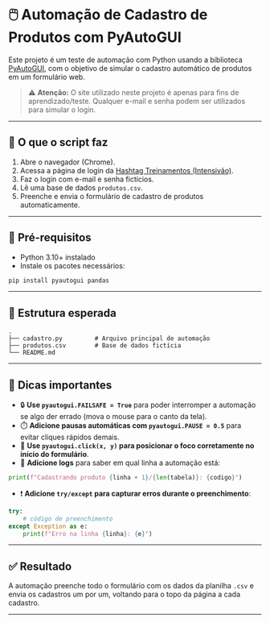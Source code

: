 # 🖱️ Automação de Cadastro de Produtos com PyAutoGUI

Este projeto é um teste de automação com Python usando a biblioteca [PyAutoGUI](https://pyautogui.readthedocs.io/en/latest/), com o objetivo de simular o cadastro automático de produtos em um formulário web.

> ⚠️ **Atenção:** O site utilizado neste projeto é apenas para fins de aprendizado/teste. Qualquer e-mail e senha podem ser utilizados para simular o login.

---

## 📌 O que o script faz

1. Abre o navegador (Chrome).
2. Acessa a página de login da [Hashtag Treinamentos (Intensivão)](https://dlp.hashtagtreinamentos.com/python/intensivao/login).
3. Faz o login com e-mail e senha fictícios.
4. Lê uma base de dados `produtos.csv`.
5. Preenche e envia o formulário de cadastro de produtos automaticamente.

---

## 🧪 Pré-requisitos

- Python 3.10+ instalado
- Instale os pacotes necessários:

```bash
pip install pyautogui pandas
```

---

## 📁 Estrutura esperada

```
.
├── cadastro.py         # Arquivo principal de automação
├── produtos.csv        # Base de dados fictícia
└── README.md
```

---

## 🧠 Dicas importantes

- 🔒 **Use `pyautogui.FAILSAFE = True`** para poder interromper a automação se algo der errado (mova o mouse para o canto da tela).
- ⏱️ **Adicione pausas automáticas com `pyautogui.PAUSE = 0.5`** para evitar cliques rápidos demais.
- 🎯 **Use `pyautogui.click(x, y)` para posicionar o foco corretamente no início do formulário**.
- 🔁 **Adicione logs** para saber em qual linha a automação está:

```python
print(f"Cadastrando produto {linha + 1}/{len(tabela)}: {codigo}")
```

- ❗ **Adicione `try/except` para capturar erros durante o preenchimento**:

```python
try:
    # código de preenchimento
except Exception as e:
    print(f"Erro na linha {linha}: {e}")
```

---

## ✅ Resultado

A automação preenche todo o formulário com os dados da planilha `.csv` e envia os cadastros um por um, voltando para o topo da página a cada cadastro.

---
